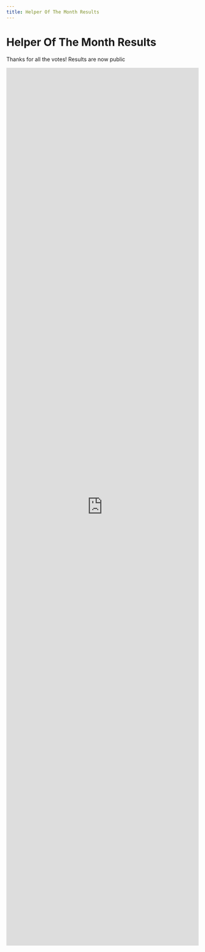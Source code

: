 ```yaml
---
title: Helper Of The Month Results
---
```


# Helper Of The Month Results

Thanks for all the votes! Results are now public

<div class="strawpoll-embed" id="strawpoll_7MZ0A8QA8yo" style="height: 2300px; max-width: 840px; width: 100%; margin: 0 auto; display: flex; flex-direction: column;"><iframe title="StrawPoll Embed" id="strawpoll_iframe_7MZ0A8QA8yo" src="https://strawpoll.com/embed/polls/7MZ0A8QA8yo" style="position: static; visibility: visible; display: block; width: 100%; flex-grow: 1;" frameborder="0" allowfullscreen allowtransparency>Loading...</iframe><script async src="https://cdn.strawpoll.com/dist/widgets.js" charset="utf-8"></script></div>
